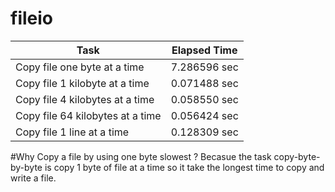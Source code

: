 # fileio

|Task|Elapsed Time|
-----|-----------|
Copy file one byte at a time|7.286596 sec
Copy file 1 kilobyte at a time|0.071488 sec
Copy file 4 kilobytes at a time|0.058550 sec
Copy file 64 kilobytes at a time|0.056424 sec
Copy file 1 line at a time|0.128309 sec

#Why Copy a file by using one byte slowest ?
Becasue the task copy-byte-by-byte is copy 1 byte of file at a time so it take the longest time to copy and write a file.


